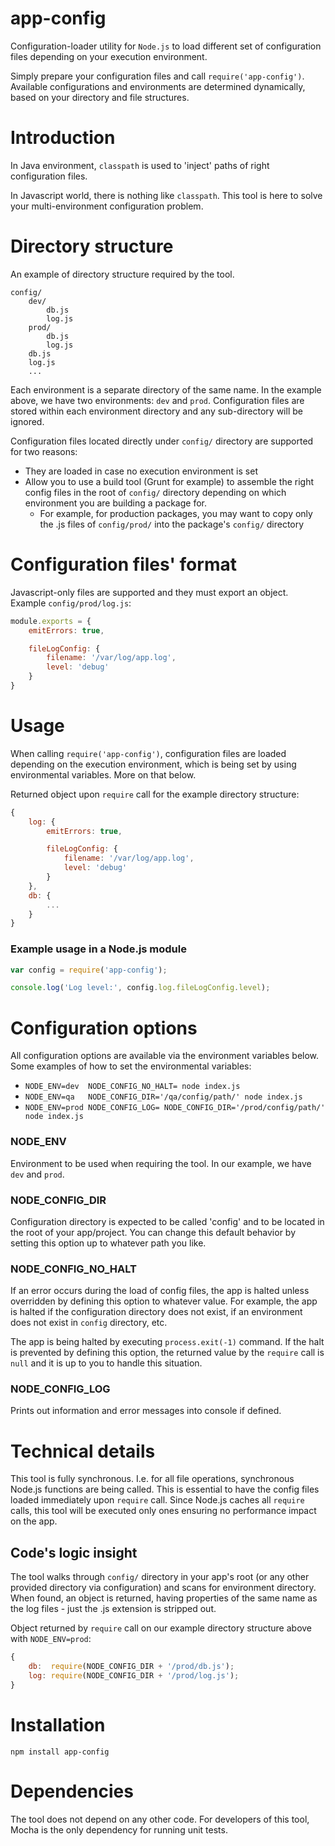 # app-config

Configuration-loader utility for `Node.js` to load different set of configuration files depending on your execution environment.

Simply prepare your configuration files and call `require('app-config')`. Available configurations and environments are determined dynamically, based on your directory and file structures.

# Introduction

In Java environment, `classpath` is used to 'inject' paths of right configuration files.

In Javascript world, there is nothing like `classpath`. This tool is here to solve your multi-environment configuration problem.

# Directory structure

An example of directory structure required by the tool.
```
config/
    dev/
        db.js
        log.js
    prod/
        db.js
        log.js
    db.js
    log.js
    ...
```
Each environment is a separate directory of the same name. In the example above, we have two environments: `dev` and `prod`.
Configuration files are stored within each environment directory and any sub-directory will be ignored.

Configuration files located directly under `config/` directory are supported for two reasons:
* They are loaded in case no execution environment is set
* Allow you to use a build tool (Grunt for example) to assemble the right config files in the root of `config/` directory depending on which environment you are building a package for.
    * For example, for production packages, you may want to copy only the .js files of `config/prod/` into the package's `config/` directory

# Configuration files' format

Javascript-only files are supported and they must export an object. Example `config/prod/log.js`:
```js
module.exports = {
    emitErrors: true,

    fileLogConfig: {
        filename: '/var/log/app.log',
        level: 'debug'
    }
}
```

# Usage

When calling `require('app-config')`, configuration files are loaded depending on the execution environment,
which is being set by using environmental variables. More on that below.

Returned object upon `require` call for the example directory structure:
```js
{
    log: {
        emitErrors: true,

        fileLogConfig: {
            filename: '/var/log/app.log',
            level: 'debug'
        }
    },
    db: {
        ...
    }
}
```

### Example usage in a Node.js module
```js
var config = require('app-config');

console.log('Log level:', config.log.fileLogConfig.level);
```

# Configuration options

All configuration options are available via the environment variables below.
Some examples of how to set the environmental variables:
* `NODE_ENV=dev  NODE_CONFIG_NO_HALT= node index.js`
* `NODE_ENV=qa   NODE_CONFIG_DIR='/qa/config/path/' node index.js`
* `NODE_ENV=prod NODE_CONFIG_LOG= NODE_CONFIG_DIR='/prod/config/path/' node index.js`

### NODE_ENV

Environment to be used when requiring the tool. In our example, we have `dev` and `prod`.

### NODE_CONFIG_DIR

Configuration directory is expected to be called 'config' and to be located in the root of your app/project.
You can change this default behavior by setting this option up to whatever path you like.

### NODE_CONFIG_NO_HALT

If an error occurs during the load of config files, the app is halted unless overridden by defining this option to whatever value.
For example, the app is halted if the configuration directory does not exist, if an environment does not exist in `config` directory, etc.

The app is being halted by executing `process.exit(-1)` command. If the halt is prevented by defining this option,
the returned value by the `require` call is `null` and it is up to you to handle this situation.

### NODE_CONFIG_LOG

Prints out information and error messages into console if defined.

# Technical details

This tool is fully synchronous. I.e. for all file operations, synchronous Node.js functions are being called.
This is essential to have the config files loaded immediately upon `require` call.
Since Node.js caches all `require` calls, this tool will be executed only ones ensuring no performance impact on the app.

## Code's logic insight

The tool walks through `config/` directory in your app's root (or any other provided directory via configuration) and scans for environment directory.
When found, an object is returned, having properties of the same name as the log files - just the .js extension is stripped out.

Object returned by `require` call on our example directory structure above with `NODE_ENV=prod`:
```js
{
    db:  require(NODE_CONFIG_DIR + '/prod/db.js');
    log: require(NODE_CONFIG_DIR + '/prod/log.js');
}
```

# Installation

`npm install app-config`

# Dependencies

The tool does not depend on any other code. For developers of this tool, Mocha is the only dependency for running unit tests.
